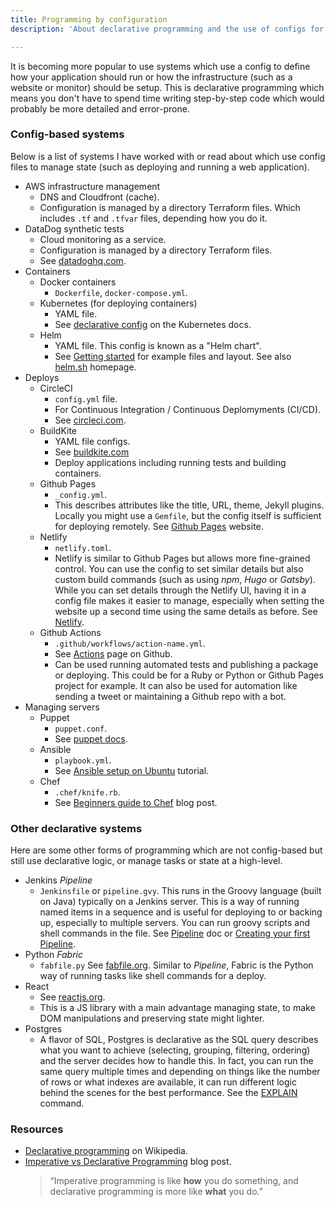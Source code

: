 ```yaml
---
title: Programming by configuration
description: 'About declarative programming and the use of configs for managing systems '

---
```

It is becoming more popular to use systems which use a config to define how your application should run or how the infrastructure (such as a website or monitor) should be setup. This is declarative programming which means you don't have to spend time writing step-by-step code which would probably be more detailed and error-prone.

### Config-based systems

Below is a list of systems I have worked with or read about which use config files to manage state (such as deploying and running a web application).

* AWS infrastructure management
  - DNS and Cloudfront (cache). 
  - Configuration is managed by a directory Terraform files. Which includes `.tf` and `.tfvar` files, depending how you do it.
* DataDog synthetic tests
  - Cloud monitoring as a service.
  - Configuration is managed by a directory Terraform files.
  - See [datadoghq.com](https://www.datadoghq.com/).
* Containers
  * Docker containers 
    - `Dockerfile`, `docker-compose.yml`.
  * Kubernetes (for deploying containers) 
    - YAML file. 
    - See [declarative config](https://kubernetes.io/docs/tasks/manage-kubernetes-objects/declarative-config/ "https://kubernetes.io/docs/tasks/manage-kubernetes-objects/declarative-config/") on the Kubernetes docs.
  * Helm 
    - YAML file. This config is known as a "Helm chart". 
    - See [Getting started](https://helm.sh/docs/chart_template_guide/getting_started/) for example files and layout. See also [helm.sh](https://helm.sh/) homepage.
* Deploys
  * CircleCI
    - `config.yml` file.
    - For Continuous Integration / Continuous Deplomyments (CI/CD).
    - See [circleci.com](https://circleci.com/).
  * BuildKite
    - YAML file configs.
    - See [buildkite.com](https://buildkite.com)
    - Deploy applications including running tests and building containers.
  * Github Pages 
    - `_config.yml`. 
    - This describes attributes like the title, URL, theme, Jekyll plugins. Locally you might use a `Gemfile`, but the config itself is sufficient for deploying remotely.  See [Github Pages](https://pages.github.com/) website.
  * Netlify 
    - `netlify.toml`. 
    - Netlify is similar to Github Pages but allows more fine-grained control. You can use the config to set similar details but also custom build commands (such as using _npm_, _Hugo_ or _Gatsby_). While you can set details through the Netlify UI, having it in a config file makes it easier to manage, especially when setting the website up a second time using the same details as before. See [Netlify](https://netlify.com).
  * Github Actions 
    - `.github/workflows/action-name.yml`.
    - See [Actions](https://github.com/features/actions) page on Github.
    - Can be used running automated tests and publishing a package or deploying. This could be for a Ruby or Python or Github Pages project for example. It can also be used for automation like sending a tweet or maintaining a Github repo with a bot.
* Managing servers
  * Puppet 
    - `puppet.conf`. 
    - See [puppet docs](https://puppet.com/docs/puppet/latest/config_file_main.html).
  * Ansible 
    - `playbook.yml`. 
    - See [Ansible setup on Ubuntu](https://www.digitalocean.com/community/tutorials/how-to-use-ansible-to-automate-initial-server-setup-on-ubuntu-18-04) tutorial.
  * Chef 
    - `.chef/knife.rb`. 
    - See [Beginners guide to Chef](https://www.linode.com/docs/applications/configuration-management/beginners-guide-chef/) blog post.

### Other declarative systems

Here are some other forms of programming which are not config-based but still use declarative logic, or manage tasks or state at a high-level.

* Jenkins _Pipeline_ 
  - `Jenkinsfile` or `pipeline.gvy`. This runs in the Groovy language (built on Java) typically on a Jenkins server. This is a way of running named items in a sequence and is useful for deploying to or backing up, especially to multiple servers. You can run groovy scripts and shell commands in the file. See [Pipeline](https://jenkins.io/doc/book/pipeline/)  doc or [Creating your first Pipeline](https://jenkins.io/doc/pipeline/tour/hello-world/).
* Python _Fabric_ 
  - `fabfile.py` See [fabfile.org](http://www.fabfile.org/ "http://www.fabfile.org/"). Similar to _Pipeline_, Fabric is the Python way of running tasks like shell commands for a deploy.
* React
  - See [reactjs.org](https://reactjs.org/ "https://reactjs.org/"). 
  - This is a JS library with a main advantage managing state, to make DOM manipulations and preserving state might lighter.
* Postgres 
  - A flavor of SQL, Postgres is declarative as the SQL query describes what you want to achieve (selecting, grouping, filtering, ordering) and the server decides how to handle this. In fact, you can run the same query multiple times and depending on things like the number of rows or what indexes are available, it can run different logic behind the scenes for the best performance. See the [EXPLAIN](http://postgresguide.com/performance/explain.html) command.

### Resources

* [Declarative programming](https://en.wikipedia.org/wiki/Declarative_programming) on Wikipedia.
* [Imperative vs Declarative Programming](https://tylermcginnis.com/imperative-vs-declarative-programming/ "https://tylermcginnis.com/imperative-vs-declarative-programming/") blog post.
  > “Imperative programming is like **how** you do something, and declarative programming is more like **what** you do.”
